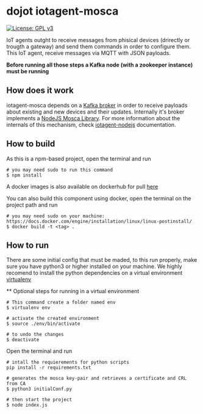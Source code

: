 # dojot iotagent-mosca

[![License: GPL v3](https://img.shields.io/badge/License-GPLv3-blue.svg)](https://www.gnu.org/licenses/gpl-3.0)

IoT agents outght to receive messages from phisical devices (drirectly or trougth a gateway) and send them commands in order to configure them. This IoT agent, receive messages via MQTT with JSON payloads.

**Before running all those steps a Kafka node (with a zookeeper instance) must be running**

## How does it work

iotagent-mosca depends on a [Kafka broker](https://kafka.apache.org/) in order to receive payloads about existing and new devices and their updates. Internally it's broker implements a [NodeJS Mosca Library](https://www.npmjs.com/package/mosca). For more information about the internals of this mechanism, check [iotagent-nodejs](https://github.com/dojot/iotagent-nodejs) documentation.

## How to build

As this is a npm-based project, open the terminal and run

```
# you may need sudo to run this command
$ npm install
```

A docker images is also available on dockerhub for pull [here](https://hub.docker.com/r/dojot/iotagent-mosca)

You can also build this component using docker, open the terminal on the project path and run

```
# you may need sudo on your machine: https://docs.docker.com/engine/installation/linux/linux-postinstall/
$ docker build -t <tag> .
```

## How to run

There are some initial config that must be maded, to this run properly, make sure you have python3 or higher installed on your machine. We highly recomend to install the python dependencies on a virtual environment [virtualenv](https://virtualenv.pypa.io/en/latest/installation/)

** Optional steps for running in a virtual environment
```
# This command create a folder named env
$ virtualenv env

# activate the created environment
$ source ./env/bin/activate

# to undo the changes
$ deactivate
```

Open the terminal and run

```
# intall the requierements for python scripts
pip install -r requirements.txt

# generates the mosca key-pair and retrieves a certificate and CRL from CA
$ python3 initialConf.py

# then start the project
$ node index.js
```